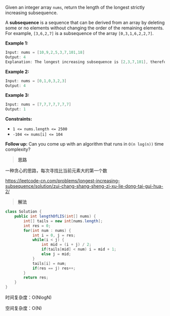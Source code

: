 Given an integer array `nums`, return the length of the longest strictly increasing subsequence.

A **subsequence** is a sequence that can be derived from an array by deleting some or no elements without changing the order of the remaining elements. For example, `[3,6,2,7]` is a subsequence of the array `[0,3,1,6,2,2,7]`.

 

**Example 1:**

```java
Input: nums = [10,9,2,5,3,7,101,18]
Output: 4
Explanation: The longest increasing subsequence is [2,3,7,101], therefore the length is 4.
```

**Example 2:**

```java
Input: nums = [0,1,0,3,2,3]
Output: 4
```

**Example 3:**

```java
Input: nums = [7,7,7,7,7,7,7]
Output: 1
```

 

**Constraints:**

- `1 <= nums.length <= 2500`
- `-104 <= nums[i] <= 104`

 

**Follow up:** Can you come up with an algorithm that runs in `O(n log(n))` time complexity?

> **思路**

一种贪心的思路，每次寻找比当前元素大的第一个数

https://leetcode-cn.com/problems/longest-increasing-subsequence/solution/zui-chang-shang-sheng-zi-xu-lie-dong-tai-gui-hua-2/

> **解法**

```java
class Solution {
    public int lengthOfLIS(int[] nums) {
        int[] tails = new int[nums.length];
        int res = 0;
        for(int num : nums) {
            int i = 0, j = res;
            while(i < j) {
                int mid = (i + j) / 2;
                if(tails[mid] < num) i = mid + 1;
                else j = mid;
            }
            tails[i] = num;
            if(res == j) res++;
        }
        return res;
    }
}
```

时间复杂度：O(NlogN)

空间复杂度：O(N)